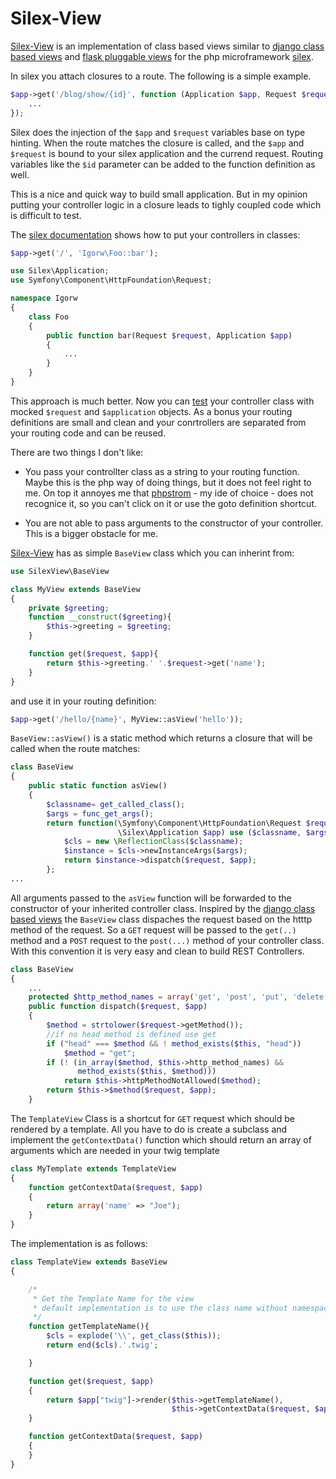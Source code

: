 Silex-View
==========

[Silex-View][sv] is an implementation of class based views similar to [django class based views][django]
and [flask pluggable views][flask] for the php microframework [silex].

In silex you attach closures to a route. The following is a simple example.

```php
$app->get('/blog/show/{id}', function (Application $app, Request $request, $id) {
    ...
});
```

Silex does the injection of the `$app` and `$request` variables base on type hinting. When 
the route matches the closure is called, and the `$app` and `$request` is bound to 
your silex application and the currend request. Routing variables like the `$id` 
parameter can be added to the function definition as well.

This is a nice and quick way to build small application. But in my opinion putting
your controller logic in a closure leads to tighly coupled code which is difficult
to test.

The [silex documentation][sd] shows how to put your controllers in classes:

```php
$app->get('/', 'Igorw\Foo::bar');

use Silex\Application;
use Symfony\Component\HttpFoundation\Request;

namespace Igorw
{
    class Foo
    {
        public function bar(Request $request, Application $app)
        {
            ...
        }
    }
}
```

This approach is much better. Now you can [test][] your controller class with
mocked `$request` and `$application` objects. As a bonus your routing definitions
are small and clean and your conrtrollers are separated from your routing code
and can be reused.

There are two things I don't like:

* You pass your controllter class as a string to your routing function. Maybe
  this is the php way of doing things, but it does not feel right to me. On top
  it annoyes me that [phpstrom][] - my ide of choice - does not recognice it,
  so you can't click on it or use the goto definition shortcut.

* You are not able to pass arguments to the constructor of your controller.
  This is a bigger obstacle for me.


[Silex-View][sv] has as simple `BaseView` class which you can inherint from:

```php
use SilexView\BaseView

class MyView extends BaseView
{
    private $greeting;
    function __construct($greeting){
        $this->greeting = $greeting;
    } 

    function get($request, $app){
        return $this->greeting.' '.$request->get('name');
    }  
}
```

and use it in your routing definition:

```php
$app->get('/hello/{name}', MyView::asView('hello'));
```

`BaseView::asView()` is a static method which returns a closure that will be
called when the route matches:

```php
class BaseView
{
    public static function asView()
    {
        $classname= get_called_class();
        $args = func_get_args();
        return function(\Symfony\Component\HttpFoundation\Request $request, 
                        \Silex\Application $app) use ($classname, $args){
            $cls = new \ReflectionClass($classname);
            $instance = $cls->newInstanceArgs($args);
            return $instance->dispatch($request, $app);
        };
...
```

All arguments passed to the `asView` function will be forwarded to
the constructor of your inherited controller class. Inspired by the [django class based views][django]
the `BaseView` class dispaches the request based on the htttp method of the request. So a `GET` 
request will be passed to the `get(..)` method and a `POST` request to the `post(...)` method
of your controller class. With this convention it is very easy and clean to build REST Controllers.

```php
class BaseView
{
    ...
    protected $http_method_names = array('get', 'post', 'put', 'delete', 'head', 'options', 'trace');
    public function dispatch($request, $app)
    {
        $method = strtolower($request->getMethod());
        //if no head method is defined use get
        if ("head" === $method && ! method_exists($this, "head"))
            $method = "get";
        if (! (in_array($method, $this->http_method_names) && 
               method_exists($this, $method)))
            return $this->httpMethodNotAllowed($method);
        return $this->$method($request, $app);
    }
```

The `TemplateView` Class is a shortcut for `GET` request which should
be rendered by a template. All you have to do is create a subclass
and implement the `getContextData()` function which should return
an array of arguments which are needed in your twig template

```php
class MyTemplate extends TemplateView
{
    function getContextData($request, $app)
    {
        return array('name' => "Joe");
    }
} 
```

The implementation is as follows:

```php
class TemplateView extends BaseView
{

    /*
     * Get the Template Name for the view
     * default implementation is to use the class name without namespace
     */
    function getTemplateName(){
        $cls = explode('\\', get_class($this));
        return end($cls).'.twig';

    }

    function get($request, $app)
    {
        return $app["twig"]->render($this->getTemplateName(), 
                                    $this->getContextData($request, $app));
    }

    function getContextData($request, $app)
    {
    }
}
```


[sv]: https://github.com/hoffmann/Silex-View
[silex]: http://silex.sensiolabs.org/
[sd]: http://silex.sensiolabs.org/doc/usage.html#controllers-in-classes
[test]: http://silex.sensiolabs.org/doc/testing.html
[phpstrom]: www.jetbrains.com/phpstorm/
[django]: https://docs.djangoproject.com/en/1.5/topics/class-based-views/
[flask]: http://flask.pocoo.org/docs/views/ 
